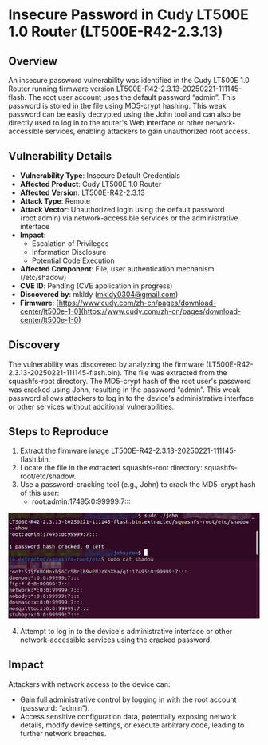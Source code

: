 # Insecure Password in Cudy LT500E 1.0 Router (LT500E-R42-2.3.13)
## Overview
An insecure password vulnerability was identified in the Cudy LT500E 1.0 Router running firmware version LT500E-R42-2.3.13-20250221-111145-flash. The root user account uses the default password “admin”. This password is stored in the file using MD5-crypt hashing. This weak password can be easily decrypted using the John tool and can also be directly used to log in to the router's Web interface or other network-accessible services, enabling attackers to gain unauthorized root access. 

## Vulnerability Details
+ **Vulnerability Type**: Insecure Default Credentials
+ **Affected Product**: Cudy LT500E 1.0 Router
+ **Affected Version**: LT500E-R42-2.3.13
+ **Attack Type**: Remote
+ **Attack Vector**: Unauthorized login using the default password (root:admin) via network-accessible services or the administrative interface 
+ **Impact**:
    - Escalation of Privileges 
    - Information Disclosure 
    - Potential Code Execution
+ **Affected Component**: File, user authentication mechanism (/etc/shadow)
+ **CVE ID**: Pending (CVE application in progress)
+ **Discovered by**: mkldy (mkldy0304@gmail.com)
+ **Firmware**: [https://www.cudy.com/zh-cn/pages/download-center/lt500e-1-0](https://www.cudy.com/zh-cn/pages/download-center/lt500e-1-0)

## Discovery
The vulnerability was discovered by analyzing the firmware (LT500E-R42-2.3.13-20250221-111145-flash.bin). The file was extracted from the squashfs-root directory. The MD5-crypt hash of the root user's password was cracked using John, resulting in the password “admin”. This weak password allows attackers to log in to the device's administrative interface or other services without additional vulnerabilities. 

## Steps to Reproduce
1. Extract the firmware image LT500E-R42-2.3.13-20250221-111145-flash.bin. 
2. Locate the file in the extracted squashfs-root directory: squashfs-root/etc/shadow. 
3. Use a password-cracking tool (e.g., John) to crack the MD5-crypt hash of this user: 
    - root:admin:17495:0:99999:7:::

![](https://github.com/mkldy12138/cve/blob/main/LT500E%201.0.png)

4. Attempt to log in to the device's administrative interface or other network-accessible services using the cracked password.

## Impact
Attackers with network access to the device can:

+ Gain full administrative control by logging in with the root account (password: “admin”). 
+ Access sensitive configuration data, potentially exposing network details, modify device settings, or execute arbitrary code, leading to further network breaches.



